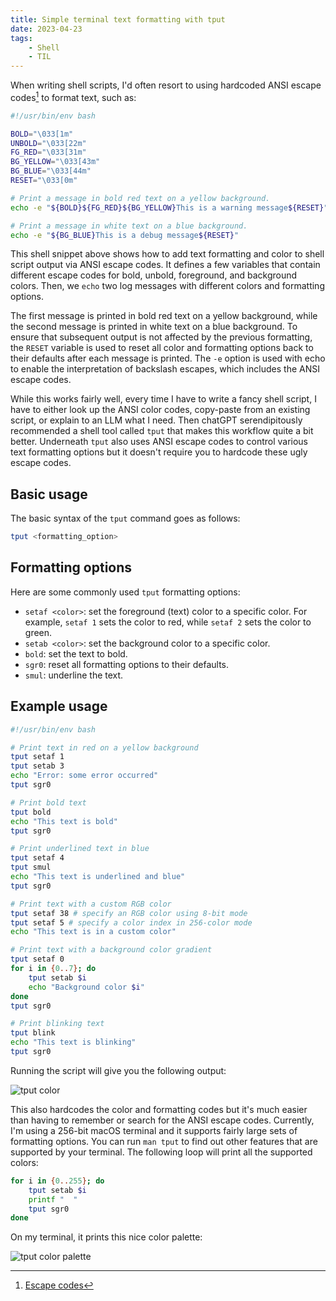 ```yaml
---
title: Simple terminal text formatting with tput
date: 2023-04-23
tags:
    - Shell
    - TIL
---
```


When writing shell scripts, I'd often resort to using hardcoded ANSI escape codes[^1] to
format text, such as:

```bash
#!/usr/bin/env bash

BOLD="\033[1m"
UNBOLD="\033[22m"
FG_RED="\033[31m"
BG_YELLOW="\033[43m"
BG_BLUE="\033[44m"
RESET="\033[0m"

# Print a message in bold red text on a yellow background.
echo -e "${BOLD}${FG_RED}${BG_YELLOW}This is a warning message${RESET}"

# Print a message in white text on a blue background.
echo -e "${BG_BLUE}This is a debug message${RESET}"
```

This shell snippet above shows how to add text formatting and color to shell script output
via ANSI escape codes. It defines a few variables that contain different escape codes for
bold, unbold, foreground, and background colors. Then, we `echo` two log messages with
different colors and formatting options.

The first message is printed in bold red text on a yellow background, while the second
message is printed in white text on a blue background. To ensure that subsequent output is
not affected by the previous formatting, the `RESET` variable is used to reset all color and
formatting options back to their defaults after each message is printed. The `-e` option is
used with echo to enable the interpretation of backslash escapes, which includes the ANSI
escape codes.

While this works fairly well, every time I have to write a fancy shell script, I have to
either look up the ANSI color codes, copy-paste from an existing script, or explain to an
LLM what I need. Then chatGPT serendipitously recommended a shell tool called `tput` that
makes this workflow quite a bit better. Underneath `tput` also uses ANSI escape codes to
control various text formatting options but it doesn't require you to hardcode these ugly
escape codes.

## Basic usage

The basic syntax of the `tput` command goes as follows:

```sh
tput <formatting_option>
```

## Formatting options

Here are some commonly used `tput` formatting options:

- `setaf <color>`: set the foreground (text) color to a specific color. For example,
  `setaf 1` sets the color to red, while `setaf 2` sets the color to green.
- `setab <color>`: set the background color to a specific color.
- `bold`: set the text to bold.
- `sgr0`: reset all formatting options to their defaults.
- `smul`: underline the text.

## Example usage

```bash
#!/usr/bin/env bash

# Print text in red on a yellow background
tput setaf 1
tput setab 3
echo "Error: some error occurred"
tput sgr0

# Print bold text
tput bold
echo "This text is bold"
tput sgr0

# Print underlined text in blue
tput setaf 4
tput smul
echo "This text is underlined and blue"
tput sgr0

# Print text with a custom RGB color
tput setaf 38 # specify an RGB color using 8-bit mode
tput setaf 5 # specify a color index in 256-color mode
echo "This text is in a custom color"

# Print text with a background color gradient
tput setaf 0
for i in {0..7}; do
    tput setab $i
    echo "Background color $i"
done
tput sgr0

# Print blinking text
tput blink
echo "This text is blinking"
tput sgr0
```

Running the script will give you the following output:

![tput color][image_1]

This also hardcodes the color and formatting codes but it's much easier than having to
remember or search for the ANSI escape codes. Currently, I'm using a 256-bit macOS terminal
and it supports fairly large sets of formatting options. You can run `man tput` to find out
other features that are supported by your terminal. The following loop will print all the
supported colors:

```sh
for i in {0..255}; do
    tput setab $i
    printf "  "
    tput sgr0
done
```

On my terminal, it prints this nice color palette:

![tput color palette][image_2]

[^1]: [Escape codes](https://gist.github.com/fnky/458719343aabd01cfb17a3a4f7296797)

[image_1]:
    https://blob.rednafi.com/static/images/terminal_text_formatting_with_tput/img_1.png
[image_2]:
    https://blob.rednafi.com/static/images/terminal_text_formatting_with_tput/img_2.png
